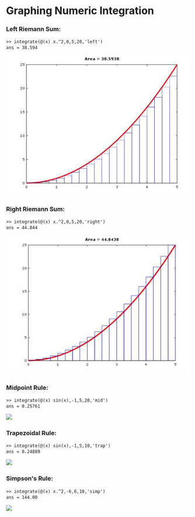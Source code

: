 # Graphing Numeric Integration

### Left Riemann Sum:
```
>> integrate(@(x) x.^2,0,5,20,'left')
ans = 38.594

```
<img src="/Graph Pictures/left.JPG">

### Right Riemann Sum:
```
>> integrate(@(x) x.^2,0,5,20,'right')
ans = 44.844
```
<img src="/Graph Pictures/right.JPG">

### Midpoint Rule:
```
>> integrate(@(x) sin(x),-1,5,20,'mid')
ans = 0.25761
```
<img src="/Graphing-Numeric-Integration/Graph Pictures/midsin.JPG">

### Trapezoidal Rule:
```
>> integrate(@(x) sin(x),-1,5,10,'trap')
ans = 0.24889
```
<img src="/Graphing-Numeric-Integration/Graph Pictures/trapsin.JPG">

### Simpson's Rule:
```
>> integrate(@(x) x.^2,-6,6,10,'simp')
ans = 144.00
```
<img src="/Graphing-Numeric-Integration/Graph Pictures/simpx^2.JPG">
